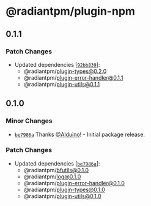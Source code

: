 # @radiantpm/plugin-npm

## 0.1.1

### Patch Changes

-   Updated dependencies [[`92bb839`](https://github.com/RadiantPM/RadiantPM/commit/92bb839607e731207231fa999cbcc564c308e23b)]:
    -   @radiantpm/plugin-types@0.2.0
    -   @radiantpm/plugin-error-handler@0.1.1
    -   @radiantpm/plugin-utils@0.1.1

## 0.1.0

### Minor Changes

-   [`be7986a`](https://github.com/RadiantGuild/Apps.RadiantPM/commit/be7986a62980476e650169f8ec49445ff1943d89) Thanks [@Alduino](https://github.com/Alduino)! - Initial package release.

### Patch Changes

-   Updated dependencies [[`be7986a`](https://github.com/RadiantGuild/Apps.RadiantPM/commit/be7986a62980476e650169f8ec49445ff1943d89)]:
    -   @radiantpm/bfutils@0.1.0
    -   @radiantpm/log@0.1.0
    -   @radiantpm/plugin-error-handler@0.1.0
    -   @radiantpm/plugin-types@0.1.0
    -   @radiantpm/plugin-utils@0.1.0
